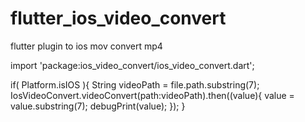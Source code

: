 # flutter_ios_video_convert
flutter plugin to ios mov convert mp4


import 'package:ios_video_convert/ios_video_convert.dart';

if( Platform.isIOS ){
    String videoPath = file.path.substring(7);
    IosVideoConvert.videoConvert(path:videoPath).then((value){
      value = value.substring(7);
      debugPrint(value);
    });
}